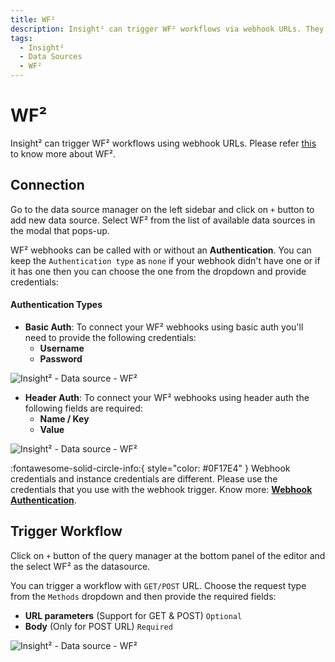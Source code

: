 ```yaml
---
title: WF²
description: Insight² can trigger WF² workflows via webhook URLs. They can be invoked with or without an authentication. Learn more about it here.
tags:
  - Insight²
  - Data Sources
  - WF²
---
```


# WF²

Insight² can trigger WF² workflows using webhook URLs. Please refer [this](https://docs.WF².io/) to know more about WF².

## Connection

Go to the data source manager on the left sidebar and click on `+` button to add new data source. Select WF² from the list of available data sources in the modal that pops-up.

WF² webhooks can be called with or without an **Authentication**. You can keep the `Authentication type` as `none` if your webhook didn't have one or if it has one then you can choose the one from the dropdown and provide credentials:

#### Authentication Types
- **Basic Auth**: To connect your WF² webhooks using basic auth you'll need to provide the following credentials:
    - **Username**
    - **Password**



![Insight² - Data source - WF²](/_images/insight2/datasource-reference/WF²/basicauth.png)



- **Header Auth**: To connect your WF² webhooks using header auth the following fields are required:
    - **Name / Key**
    - **Value**



![Insight² - Data source - WF²](/_images/insight2/datasource-reference/WF²/headerauth.png)



:fontawesome-solid-circle-info:{ style="color: #0F17E4" }
Webhook credentials and instance credentials are different. Please use the credentials that you use with the webhook trigger. Know more: **[Webhook Authentication](https://docs.WF².io/nodes/WF²-nodes-base.webhook/#:~:text=then%20gets%20deactivated.-,Authentication,-%3A%20The%20Webhook%20node)**.


## Trigger Workflow

Click on `+` button of the query manager at the bottom panel of the editor and the select WF² as the datasource.

You can trigger a workflow with `GET/POST` URL. Choose the request type from the `Methods` dropdown and then provide the required fields:
  - **URL parameters** (Support for GET & POST) `Optional`
  - **Body** (Only for POST URL) `Required`



![Insight² - Data source - WF²](/_images/insight2/datasource-reference/WF²/query.png)


